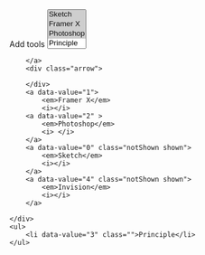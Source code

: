 
<div class="selectMultiple">
    <div class="active">
        <span class="span-block hide">Add tools
            <select multiple="" data-placeholder="Add tools" class="dropdown__multiSelect">
                <option value="0" selected="selected">Sketch</option>
                <option value="1" selected="">Framer X</option>
                <option value="2" selected="selected">Photoshop</option>
                <option value="3">Principle</option>
                <option value="4" selected="selected">Invision</option>
            </select>
        </span>
        
        </a>
        <div class="arrow">

        </div>
        <a data-value="1">
            <em>Framer X</em>
            <i></i>
        <a data-value="2" >
            <em>Photoshop</em>
            <i> </i>
        </a>
        <a data-value="0" class="notShown shown">
            <em>Sketch</em>
            <i></i>
        </a>
        <a data-value="4" class="notShown shown">
            <em>Invision</em>
            <i></i>
        </a>
    
    </div>
    <ul>
        <li data-value="3" class="">Principle</li>
    </ul>
</div>
</template>